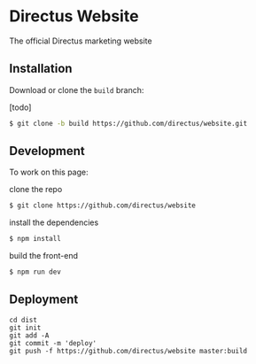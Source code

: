 # Directus Website
The official Directus marketing website

## Installation

Download or clone the `build` branch:

[todo]

```bash
$ git clone -b build https://github.com/directus/website.git
```

## Development

To work on this page: 

clone the repo

```bash
$ git clone https://github.com/directus/website
```

install the dependencies

```bash
$ npm install
```

build the front-end

```bash
$ npm run dev
```

## Deployment
```
cd dist
git init
git add -A
git commit -m 'deploy'
git push -f https://github.com/directus/website master:build
```
